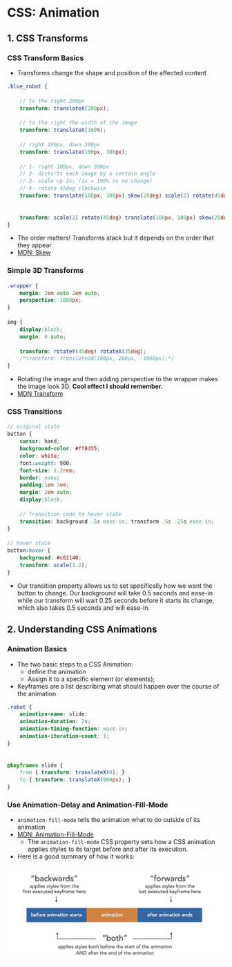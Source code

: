 
# CSS: Animation


## 1. CSS Transforms

### CSS Transform Basics

- Transforms change the shape and position of the affected content

```scss
.blue_robot {
	
	// to the right 200px
	transform: translateX(200px);
	
	// to the right the width of the image
	transform: translateX(100%);
	
	// right 100px, down 300px
	transform: translate(100px, 300px);
	
	// 1- right 100px, down 300px
	// 2- distorts each image by a certain angle
	// 3- scale up 2x; (1x = 100% so no change)
	// 4- rotate 45deg clockwise
	transform: translate(100px, 300px) skew(20deg) scale(2) rotate(45deg);

	
	transform: scale(2) rotate(45deg) translate(100px, 100px) skew(20deg);
}
```

- The order matters! Transforms stack but it depends on the order that they appear
- [MDN: Skew](https://developer.mozilla.org/en-US/docs/Web/CSS/transform-function/skew)

### Simple 3D Transforms

```css
.wrapper {
	margin: 2em auto 2em auto;
	perspective: 1000px;
}

img {
	display:block;
	margin: 0 auto;

	transform: rotateY(45deg) rotateX(35deg);
	/*transform: translate3d(100px, 200px, -1000px);*/
}
```

- Rotating the image and then adding perspective to the wrapper makes the image look 3D. **Cool effect I should remember.**
- [MDN Transform](https://developer.mozilla.org/en-US/docs/Web/CSS/transform-function)

### CSS Transitions

```scss
// original state
button {
	cursor: hand;
	background-color: #ff8d35;
	color: white;
	font:weight: 900;
	font-size: 1.2rem;
	border: none;
	padding:1em 3em;
	margin: 2em auto;
	display:block;
	
	// Transition code to hover state
	transition: background .5s ease-in, transform .5s .25s ease-in;
}

// hover state
button:hover {
	background: #c61140;
	transform: scale(1.2);
}
```

- Our transition property allows us to set specifically how we want the button to change. Our background will take 0.5 seconds and ease-in while our transform will wait 0.25 seconds before it starts its change, which also takes 0.5 seconds and will ease-in.


## 2. Understanding CSS Animations

### Animation Basics

- The two basic steps to a CSS Animation:
	+ define the animation
	+ Assign it to a specific element (or elements);
- Keyframes are a list describing what should happen over the course of the animation

```scss
.robot {
	animation-name: slide;
	animation-duration: 2s;
	animation-timing-function: ease-in;
	animation-iteration-count: 1;
}


@keyframes slide {
	from { transform: translateX(0); }
	to { transform: translateX(900px); }
}
```

### Use Animation-Delay and Animation-Fill-Mode

- `animation-fill-mode` tells the animation what to do outside of its animation
- [MDN: Animation-Fill-Mode](https://developer.mozilla.org/en-US/docs/Web/CSS/animation-fill-mode)
	+ The `animation-fill-mode` CSS property sets how a CSS animation applies styles to its target before and after its execution.
- Here is a good summary of how it works:

![Animation fill mode](https://github.com/coolinmc6/css-animations/blob/master/assets/animation-fill-mode.png)








































